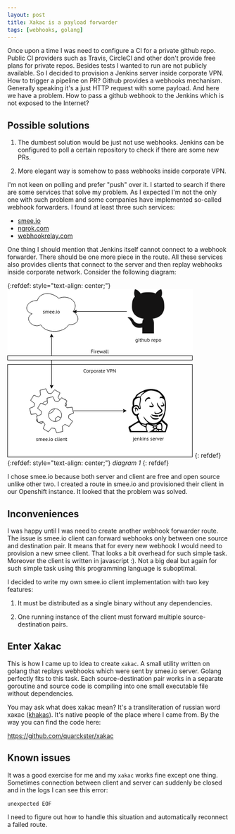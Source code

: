 ```yaml
---
layout: post
title: Xakac is a payload forwarder
tags: [webhooks, golang]
---
```

Once upon a time I was need to configure a CI for a private github repo. Public CI providers
such as Travis, CircleCI and other don't provide free plans for private repos. Besides tests I
wanted to run are not publicly available. So I decided to provision a Jenkins server inside
corporate VPN. How to trigger a pipeline on PR? Github provides a webhooks mechanism. Generally
speaking it's a just HTTP request with some payload. And here we have a problem. How to pass a
github webhook to the Jenkins which is not exposed to the Internet?

## Possible solutions

1. The dumbest solution would be just not use webhooks. Jenkins can be configured to poll a certain
repository to check if there are some new PRs.

2. More elegant way is somehow to pass webhooks inside corporate VPN.

I'm not keen on polling and prefer "push" over it. I started to search if there are some services
that solve my problem. As I expected I'm not the only one with such problem and some companies have
implemented so-called webhook forwarders. I found at least three such services:

* [smee.io](http://smee.io)
* [ngrok.com](https://ngrok.com/)
* [webhookrelay.com](https://webhookrelay.com/)

One thing I should mention that Jenkins itself cannot connect to a webhook forwarder. There should
be one more piece in the route. All these services also provides clients that connect to the server
and then replay webhooks inside corporate network. Consider the following diagram:

{:refdef: style="text-align: center;"}
![diagram 1](/assets/img/2020-04-30-xakac-1.png)
{: refdef}
{:refdef: style="text-align: center;"}
*diagram 1*
{: refdef}

I chose smee.io because both server and client are free and open source unlike other two. I
created a route in smee.io and provisioned their client in our Openshift instance. It looked that
the problem was solved.

## Inconveniences

I was happy until I was need to create another webhook forwarder route. The issue is smee.io client
can forward webhooks only between one source and destination pair. It means that for every new
webhook I would need to provision a new smee client. That looks a bit overhead for such simple task.
Moreover the client is written in javascript :). Not a big deal but again for such simple task using
this programming language is suboptimal.

I decided to write my own smee.io client implementation with two key features:

1. It must be distributed as a single binary without any dependencies.

2. One running instance of the client must forward multiple source-destination pairs.

## Enter Xakac

This is how I came up to idea to create `xakac`. A small utility written on golang that replays
webhooks which were sent by smee.io server. Golang perfectly fits to this task. Each
source-destination pair works in a separate goroutine and source code is compiling into one small
executable file without dependencies.

You may ask what does xakac mean? It's a transliteration of russian word хакас
([khakas](https://en.wikipedia.org/wiki/Khakas_people)). It's native people of the place where I
came from. By the way you can find the code here:

<https://github.com/quarckster/xakac>

## Known issues

It was a good exercise for me and my `xakac` works fine except one thing. Sometimes connection
between client and server can suddenly be closed and in the logs I can see this error:

```text
unexpected EOF
```

I need to figure out how to handle this situation and automatically reconnect a failed route.
